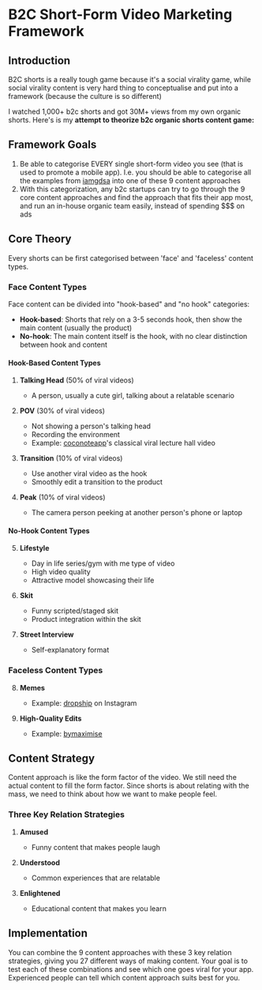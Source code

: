 # B2C Short-Form Video Marketing Framework

## Introduction
B2C shorts is a really tough game because it's a social virality game, while social virality content is very hard thing to conceptualise and put into a framework (because the culture is so different)

I watched 1,000+ b2c shorts and got 30M+ views from my own organic shorts. Here's is my **attempt to theorize b2c organic shorts content game:**

## Framework Goals
1. Be able to categorise EVERY single short-form video you see (that is used to promote a mobile app). I.e. you should be able to categorise all the examples from [iamgdsa](https://twitter.com/iamgdsa) into one of these 9 content approaches
2. With this categorization, any b2c startups can try to go through the 9 core content approaches and find the approach that fits their app most, and run an in-house organic team easily, instead of spending $$$ on ads

## Core Theory
Every shorts can be first categorised between 'face' and 'faceless' content types.

### Face Content Types
Face content can be divided into "hook-based" and "no hook" categories:
- **Hook-based**: Shorts that rely on a 3-5 seconds hook, then show the main content (usually the product)
- **No-hook**: The main content itself is the hook, with no clear distinction between hook and content

#### Hook-Based Content Types
1. **Talking Head** (50% of viral videos)
   - A person, usually a cute girl, talking about a relatable scenario
   
2. **POV** (30% of viral videos)
   - Not showing a person's talking head
   - Recording the environment
   - Example: [coconoteapp](https://twitter.com/coconoteapp)'s classical viral lecture hall video
   
3. **Transition** (10% of viral videos)
   - Use another viral video as the hook
   - Smoothly edit a transition to the product
   
4. **Peak** (10% of viral videos)
   - The camera person peeking at another person's phone or laptop

#### No-Hook Content Types
5. **Lifestyle**
   - Day in life series/gym with me type of video
   - High video quality
   - Attractive model showcasing their life
   
6. **Skit**
   - Funny scripted/staged skit
   - Product integration within the skit
   
7. **Street Interview**
   - Self-explanatory format

### Faceless Content Types
8. **Memes**
   - Example: [dropship](https://twitter.com/dropship) on Instagram
   
9. **High-Quality Edits**
   - Example: [bymaximise](https://twitter.com/bymaximise)

## Content Strategy
Content approach is like the form factor of the video. We still need the actual content to fill the form factor. Since shorts is about relating with the mass, we need to think about how we want to make people feel.

### Three Key Relation Strategies
1. **Amused**
   - Funny content that makes people laugh
   
2. **Understood**
   - Common experiences that are relatable
   
3. **Enlightened**
   - Educational content that makes you learn

## Implementation
You can combine the 9 content approaches with these 3 key relation strategies, giving you 27 different ways of making content. Your goal is to test each of these combinations and see which one goes viral for your app. Experienced people can tell which content approach suits best for you.
